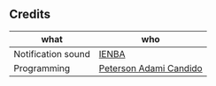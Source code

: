 ## Credits

| what               | who                                                         |
| ------------------ | ----------------------------------------------------------- |
| Notification sound | [IENBA](https://freesound.org/people/IENBA/sounds/545495/)  |
| Programming        | [Peterson Adami Candido](https://github.com/wetrustinprize) |